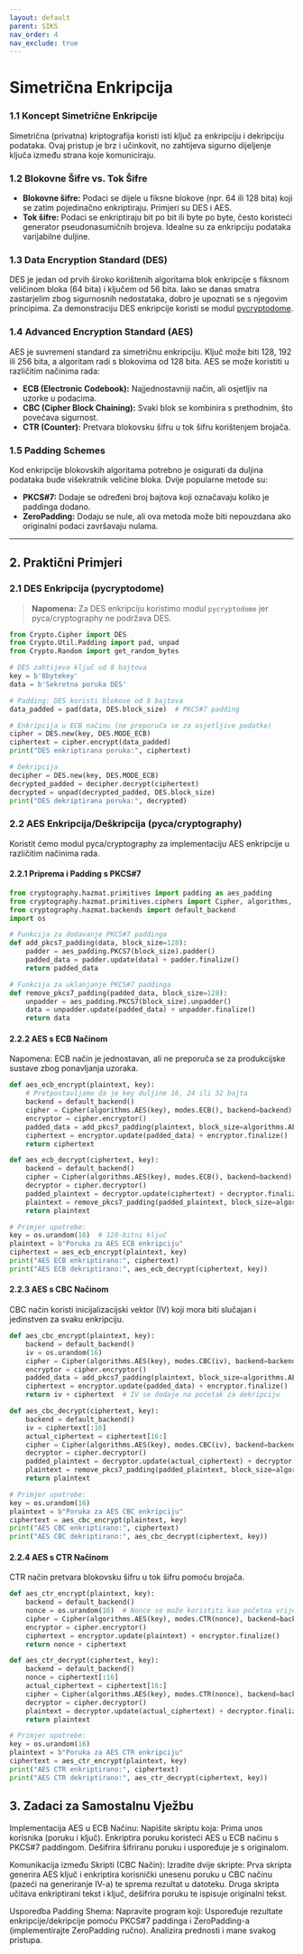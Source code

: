 ```yaml
---
layout: default
parent: SIKS
nav_order: 4
nav_exclude: true
---
```


# Simetrična Enkripcija

### 1.1 Koncept Simetrične Enkripcije

Simetrična (privatna) kriptografija koristi isti ključ za enkripciju i dekripciju podataka. Ovaj pristup je brz i učinkovit, no zahtijeva sigurno dijeljenje ključa između strana koje komuniciraju.

### 1.2 Blokovne Šifre vs. Tok Šifre

- **Blokovne šifre:** Podaci se dijele u fiksne blokove (npr. 64 ili 128 bita) koji se zatim pojedinačno enkriptiraju. Primjeri su DES i AES.
- **Tok šifre:** Podaci se enkriptiraju bit po bit ili byte po byte, često koristeći generator pseudonasumičnih brojeva. Idealne su za enkripciju podataka varijabilne duljine.

### 1.3 Data Encryption Standard (DES)

DES je jedan od prvih široko korištenih algoritama blok enkripcije s fiksnom veličinom bloka (64 bita) i ključem od 56 bita. Iako se danas smatra zastarjelim zbog sigurnosnih nedostataka, dobro je upoznati se s njegovim principima. Za demonstraciju DES enkripcije koristi se modul [pycryptodome](https://pycryptodome.readthedocs.io).

### 1.4 Advanced Encryption Standard (AES)

AES je suvremeni standard za simetričnu enkripciju. Ključ može biti 128, 192 ili 256 bita, a algoritam radi s blokovima od 128 bita. AES se može koristiti u različitim načinima rada:
- **ECB (Electronic Codebook):** Najjednostavniji način, ali osjetljiv na uzorke u podacima.
- **CBC (Cipher Block Chaining):** Svaki blok se kombinira s prethodnim, što povećava sigurnost.
- **CTR (Counter):** Pretvara blokovsku šifru u tok šifru korištenjem brojača.

### 1.5 Padding Schemes

Kod enkripcije blokovskih algoritama potrebno je osigurati da duljina podataka bude višekratnik veličine bloka. Dvije popularne metode su:
- **PKCS#7:** Dodaje se određeni broj bajtova koji označavaju koliko je paddinga dodano.
- **ZeroPadding:** Dodaju se nule, ali ova metoda može biti nepouzdana ako originalni podaci završavaju nulama.

---

## 2. Praktični Primjeri

### 2.1 DES Enkripcija (pycryptodome)

> **Napomena:** Za DES enkripciju koristimo modul `pycryptodome` jer pyca/cryptography ne podržava DES.  

```python
from Crypto.Cipher import DES
from Crypto.Util.Padding import pad, unpad
from Crypto.Random import get_random_bytes

# DES zahtijeva ključ od 8 bajtova
key = b'8bytekey'
data = b'Sekretna poruka DES'

# Padding: DES koristi blokove od 8 bajtova
data_padded = pad(data, DES.block_size)  # PKCS#7 padding

# Enkripcija u ECB načinu (ne preporuča se za osjetljive podatke)
cipher = DES.new(key, DES.MODE_ECB)
ciphertext = cipher.encrypt(data_padded)
print("DES enkriptirana poruka:", ciphertext)

# Dekripcija
decipher = DES.new(key, DES.MODE_ECB)
decrypted_padded = decipher.decrypt(ciphertext)
decrypted = unpad(decrypted_padded, DES.block_size)
print("DES dekriptirana poruka:", decrypted)
```

### 2.2 AES Enkripcija/Deškripcija (pyca/cryptography)

Koristit ćemo modul pyca/cryptography za implementaciju AES enkripcije u različitim načinima rada.

#### 2.2.1 Priprema i Padding s PKCS#7

```python
from cryptography.hazmat.primitives import padding as aes_padding
from cryptography.hazmat.primitives.ciphers import Cipher, algorithms, modes
from cryptography.hazmat.backends import default_backend
import os

# Funkcija za dodavanje PKCS#7 paddinga
def add_pkcs7_padding(data, block_size=128):
    padder = aes_padding.PKCS7(block_size).padder()
    padded_data = padder.update(data) + padder.finalize()
    return padded_data

# Funkcija za uklanjanje PKCS#7 paddinga
def remove_pkcs7_padding(padded_data, block_size=128):
    unpadder = aes_padding.PKCS7(block_size).unpadder()
    data = unpadder.update(padded_data) + unpadder.finalize()
    return data
```

#### 2.2.2 AES s ECB Načinom

Napomena: ECB način je jednostavan, ali ne preporuča se za produkcijske sustave zbog ponavljanja uzoraka.

```python
def aes_ecb_encrypt(plaintext, key):
    # Pretpostavljamo da je key duljine 16, 24 ili 32 bajta
    backend = default_backend()
    cipher = Cipher(algorithms.AES(key), modes.ECB(), backend=backend)
    encryptor = cipher.encryptor()
    padded_data = add_pkcs7_padding(plaintext, block_size=algorithms.AES.block_size)
    ciphertext = encryptor.update(padded_data) + encryptor.finalize()
    return ciphertext

def aes_ecb_decrypt(ciphertext, key):
    backend = default_backend()
    cipher = Cipher(algorithms.AES(key), modes.ECB(), backend=backend)
    decryptor = cipher.decryptor()
    padded_plaintext = decryptor.update(ciphertext) + decryptor.finalize()
    plaintext = remove_pkcs7_padding(padded_plaintext, block_size=algorithms.AES.block_size)
    return plaintext

# Primjer upotrebe:
key = os.urandom(16)  # 128-bitni ključ
plaintext = b"Poruka za AES ECB enkripciju"
ciphertext = aes_ecb_encrypt(plaintext, key)
print("AES ECB enkriptirano:", ciphertext)
print("AES ECB dekriptirano:", aes_ecb_decrypt(ciphertext, key))
```

#### 2.2.3 AES s CBC Načinom

CBC način koristi inicijalizacijski vektor (IV) koji mora biti slučajan i jedinstven za svaku enkripciju.

```python
def aes_cbc_encrypt(plaintext, key):
    backend = default_backend()
    iv = os.urandom(16)
    cipher = Cipher(algorithms.AES(key), modes.CBC(iv), backend=backend)
    encryptor = cipher.encryptor()
    padded_data = add_pkcs7_padding(plaintext, block_size=algorithms.AES.block_size)
    ciphertext = encryptor.update(padded_data) + encryptor.finalize()
    return iv + ciphertext  # IV se dodaje na početak za dekripciju

def aes_cbc_decrypt(ciphertext, key):
    backend = default_backend()
    iv = ciphertext[:16]
    actual_ciphertext = ciphertext[16:]
    cipher = Cipher(algorithms.AES(key), modes.CBC(iv), backend=backend)
    decryptor = cipher.decryptor()
    padded_plaintext = decryptor.update(actual_ciphertext) + decryptor.finalize()
    plaintext = remove_pkcs7_padding(padded_plaintext, block_size=algorithms.AES.block_size)
    return plaintext

# Primjer upotrebe:
key = os.urandom(16)
plaintext = b"Poruka za AES CBC enkripciju"
ciphertext = aes_cbc_encrypt(plaintext, key)
print("AES CBC enkriptirano:", ciphertext)
print("AES CBC dekriptirano:", aes_cbc_decrypt(ciphertext, key))
```

#### 2.2.4 AES s CTR Načinom

CTR način pretvara blokovsku šifru u tok šifru pomoću brojača.

```python
def aes_ctr_encrypt(plaintext, key):
    backend = default_backend()
    nonce = os.urandom(16)  # Nonce se može koristiti kao početna vrijednost brojača
    cipher = Cipher(algorithms.AES(key), modes.CTR(nonce), backend=backend)
    encryptor = cipher.encryptor()
    ciphertext = encryptor.update(plaintext) + encryptor.finalize()
    return nonce + ciphertext

def aes_ctr_decrypt(ciphertext, key):
    backend = default_backend()
    nonce = ciphertext[:16]
    actual_ciphertext = ciphertext[16:]
    cipher = Cipher(algorithms.AES(key), modes.CTR(nonce), backend=backend)
    decryptor = cipher.decryptor()
    plaintext = decryptor.update(actual_ciphertext) + decryptor.finalize()
    return plaintext

# Primjer upotrebe:
key = os.urandom(16)
plaintext = b"Poruka za AES CTR enkripciju"
ciphertext = aes_ctr_encrypt(plaintext, key)
print("AES CTR enkriptirano:", ciphertext)
print("AES CTR dekriptirano:", aes_ctr_decrypt(ciphertext, key))
```

## 3. Zadaci za Samostalnu Vježbu

Implementacija AES u ECB Načinu:
Napišite skriptu koja:
    Prima unos korisnika (poruku i ključ).
    Enkriptira poruku koristeći AES u ECB načinu s PKCS#7 paddingom.
    Dešifrira šifriranu poruku i uspoređuje je s originalom.

Komunikacija između Skripti (CBC Način):
Izradite dvije skripte:
    Prva skripta generira AES ključ i enkriptira korisnički unesenu poruku u CBC načinu (pazeći na generiranje IV-a) te sprema rezultat u datoteku.
    Druga skripta učitava enkriptirani tekst i ključ, dešifrira poruku te ispisuje originalni tekst.

Usporedba Padding Shema:
Napravite program koji:
    Uspoređuje rezultate enkripcije/dekripcije pomoću PKCS#7 paddinga i ZeroPadding-a (implementirajte ZeroPadding ručno).
    Analizira prednosti i mane svakog pristupa.
